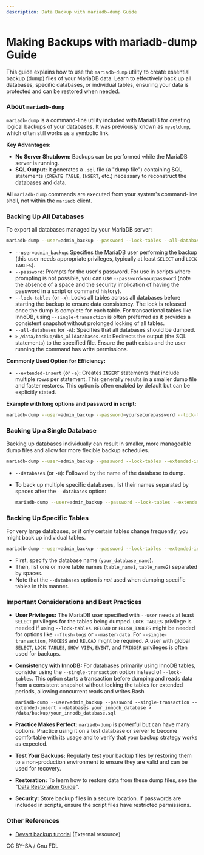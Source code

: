 ```yaml
---
description: Data Backup with mariadb-dump Guide
---
```


# Making Backups with mariadb-dump Guide

This guide explains how to use the `mariadb-dump` utility to create essential backup (dump) files of your MariaDB data. Learn to effectively back up all databases, specific databases, or individual tables, ensuring your data is protected and can be restored when needed.

### About `mariadb-dump`

`mariadb-dump` is a command-line utility included with MariaDB for creating logical backups of your databases. It was previously known as `mysqldump`, which often still works as a symbolic link.

**Key Advantages:**

* **No Server Shutdown:** Backups can be performed while the MariaDB server is running.
* **SQL Output:** It generates a `.sql` file (a "dump file") containing SQL statements (`CREATE TABLE`, `INSERT`, etc.) necessary to reconstruct the databases and data.

All `mariadb-dump` commands are executed from your system's command-line shell, not within the `mariadb` client.

### Backing Up All Databases

To export all databases managed by your MariaDB server:

```bash
mariadb-dump --user=admin_backup --password --lock-tables --all-databases > /data/backup/dbs_alldatabases.sql
```

* `--user=admin_backup`: Specifies the MariaDB user performing the backup (this user needs appropriate privileges, typically at least `SELECT` and `LOCK TABLES`).
* `--password`: Prompts for the user's password. For use in scripts where prompting is not possible, you can use `--password=yourpassword` (note the absence of a space and the security implication of having the password in a script or command history).
* `--lock-tables` (or `-x`): Locks all tables across all databases before starting the backup to ensure data consistency. The lock is released once the dump is complete for each table. For transactional tables like InnoDB, using `--single-transaction` is often preferred as it provides a consistent snapshot without prolonged locking of all tables.
* `--all-databases` (or `-A`): Specifies that all databases should be dumped.
* `>` `/data/backup/dbs_alldatabases.sql`: Redirects the output (the SQL statements) to the specified file. Ensure the path exists and the user running the command has write permissions.

**Commonly Used Option for Efficiency:**

* `--extended-insert` (or `-e`): Creates `INSERT` statements that include multiple rows per statement. This generally results in a smaller dump file and faster restores. This option is often enabled by default but can be explicitly stated.

**Example with long options and password in script:**

```bash
mariadb-dump --user=admin_backup --password=yoursecurepassword --lock-tables --extended-insert --all-databases > /data/backup/dbs_alldatabases.sql
```

### Backing Up a Single Database

Backing up databases individually can result in smaller, more manageable dump files and allow for more flexible backup schedules.

```bash
mariadb-dump --user=admin_backup --password --lock-tables --extended-insert --databases your_database_name > /data/backup/your_database_name.sql
```

* `--databases` (or `-B`): Followed by the name of the database to dump.
*   To back up multiple specific databases, list their names separated by spaces after the `--databases` option:

    ```bash
    mariadb-dump --user=admin_backup --password --lock-tables --extended-insert --databases db1_name db2_name > /data/backup/selected_databases.sql
    ```

### Backing Up Specific Tables

For very large databases, or if only certain tables change frequently, you might back up individual tables.

```bash
mariadb-dump --user=admin_backup --password --lock-tables --extended-insert your_database_name table_name1 table_name2 > /data/backup/your_database_name_selected_tables.sql
```

* First, specify the database name (`your_database_name`).
* Then, list one or more table names (`table_name1`, `table_name2`) separated by spaces.
* Note that the `--databases` option is _not_ used when dumping specific tables in this manner.

### Important Considerations and Best Practices

* **User Privileges:** The MariaDB user specified with `--user` needs at least `SELECT` privileges for the tables being dumped. `LOCK TABLES` privilege is needed if using `--lock-tables`. `RELOAD` or `FLUSH_TABLES` might be needed for options like `--flush-logs` or `--master-data`. For `--single-transaction`, `PROCESS` and `RELOAD` might be required. A user with global `SELECT`, `LOCK TABLES`, `SHOW VIEW`, `EVENT`, and `TRIGGER` privileges is often used for backups.
*   **Consistency with InnoDB:** For databases primarily using InnoDB tables, consider using the `--single-transaction` option instead of `--lock-tables`. This option starts a transaction before dumping and reads data from a consistent snapshot without locking the tables for extended periods, allowing concurrent reads and writes.Bash

    ```
    mariadb-dump --user=admin_backup --password --single-transaction --extended-insert --databases your_innodb_database > /data/backup/your_innodb_database.sql
    ```
* **Practice Makes Perfect:** `mariadb-dump` is powerful but can have many options. Practice using it on a test database or server to become comfortable with its usage and to verify that your backup strategy works as expected.
* **Test Your Backups:** Regularly test your backup files by restoring them to a non-production environment to ensure they are valid and can be used for recovery.
* **Restoration:** To learn how to restore data from these dump files, see the "[Data Restoration Guide](https://www.google.com/search?q=link_to_Data_Restoration_Guide)".
* **Security:** Store backup files in a secure location. If passwords are included in scripts, ensure the script files have restricted permissions.

### Other References

* [Devart backup tutorial](https://www.google.com/search?q=link_to_Devart_backup_tutorial) (External resource)



CC BY-SA / Gnu FDL
